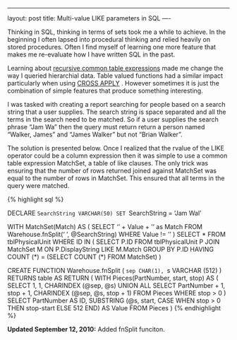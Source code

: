 ------------------------------------------------------------------------

layout: post
title: Multi-value LIKE parameters in SQL
—-

Thinking in SQL, thinking in terms of sets took me a while to achieve. In the beginning I often lapsed into procedural thinking and relied heavily on stored procedures. Often I find myself of learning one more feature that makes me re-evaluate how I have written SQL in the past.

Learning about [recursive common table expressions](http://msdn.microsoft.com/en-us/library/ms186243.aspx) made me change the way I queried hierarchial data. Table valued functions had a similar impact particularly when using [CROSS APPLY](http://www.sqlteam.com/article/using-cross-apply-in-sql-server-2005) . However sometimes it is just the combination of simple features that produce something interesting.

I was tasked with creating a report searching for people based on a search string that a user supplies. The search string is space separated and all the terms in the search need to be matched. So if a user supplies the search phrase “Jam Wa” then the query must return return a person named “Walker, James” and “James Walker” but not “Brian Walker”.

The solution is presented below. Once I realized that the rvalue of the LIKE operator could be a column expression then it was simple to use a common table expression MatchSet, a table of like clauses. The only trick was ensuring that the number of rows returned joined against MatchSet was equal to the number of rows in MatchSet. This ensured that all terms in the query were matched.

{% highlight sql %}

DECLARE `SearchString VARCHAR(50)
SET `SearchString = ‘Jam Wal’

WITH MatchSet(Match) AS (
SELECT
‘’ + Value + ’’ as Match
FROM
Warehouse.fnSplit(‘ ’, @SearchString)
WHERE Value != ’’
)
SELECT \* FROM tblPhysicalUnit WHERE ID IN (
SELECT
P.ID
FROM
tblPhysicalUnit P
JOIN MatchSet M ON P.DisplayString LIKE M.Match
GROUP BY P.ID
HAVING COUNT (\*) = (SELECT COUNT (\*) FROM MatchSet)
)

CREATE FUNCTION Warehouse.fnSplit
(
`sep CHAR(1),
  `s VARCHAR (512)
)
RETURNS table
AS
RETURN (
WITH Pieces(PartNumber, start, stop) AS (
SELECT 1, 1, CHARINDEX (@sep, @s)
UNION ALL
SELECT PartNumber + 1, stop + 1, CHARINDEX (@sep, @s, stop + 1)
FROM Pieces
WHERE stop &gt; 0
)
SELECT
PartNumber AS ID,
SUBSTRING (@s,
                start, 
                CASE
                  WHEN stop &gt; 0 THEN stop-start
                  ELSE 512
                END) AS Value
FROM Pieces
)
{% endhighlight %}

**Updated September 12, 2010:** Added fnSplit funciton.
